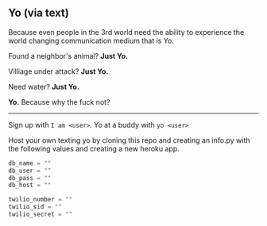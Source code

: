 ## Yo (via text)

Because even people in the 3rd world need the ability to experience the world changing communication medium that is Yo.

Found a neighbor's animal? **Just Yo.**

Villiage under attack? **Just Yo.**

Need water? **Just Yo.**

**Yo.** Because why the fuck not?

-------


Sign up with `I am <user>`.
Yo at a buddy with `yo <user>`

Host your own texting yo by cloning this repo and creating an info.py with the following values and creating a new heroku app.

```python
db_name = ""
db_user = ""
db_pass = ""
db_host = ""

twilio_number = ""
twilio_sid = ""
twilio_secret = ""
```